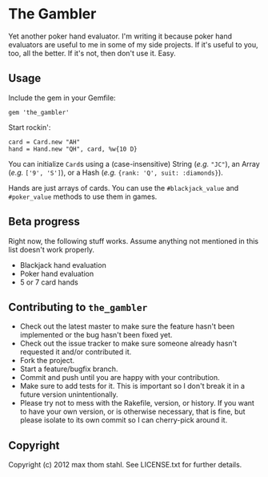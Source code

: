 # The Gambler

Yet another poker hand evaluator. I'm writing it because poker hand evaluators
are useful to me in some of my side projects. If it's useful to you, too, all
the better. If it's not, then don't use it. Easy.

## Usage

Include the gem in your Gemfile:

    gem 'the_gambler'

Start rockin':

    card = Card.new "AH"
    hand = Hand.new "QH", card, %w{10 D}

You can initialize `Card`s using a (case-insensitive) String (_e.g._ `"JC"`), 
an Array (_e.g._ `['9', 'S']`), or a Hash (_e.g._ `{rank: 'Q', suit: :diamonds}`).

Hands are just arrays of cards. You can use the `#blackjack_value` and `#poker_value` methods to use
them in games.

## Beta progress

Right now, the following stuff works. Assume anything not mentioned in this list doesn't work properly.

* Blackjack hand evaluation
* Poker hand evaluation
* 5 or 7 card hands

## Contributing to `the_gambler`
 
* Check out the latest master to make sure the feature hasn't been implemented or the bug hasn't been fixed yet.
* Check out the issue tracker to make sure someone already hasn't requested it and/or contributed it.
* Fork the project.
* Start a feature/bugfix branch.
* Commit and push until you are happy with your contribution.
* Make sure to add tests for it. This is important so I don't break it in a future version unintentionally.
* Please try not to mess with the Rakefile, version, or history. If you want to have your own version, or is otherwise necessary, that is fine, but please isolate to its own commit so I can cherry-pick around it.

## Copyright

Copyright (c) 2012 max thom stahl. See LICENSE.txt for
further details.

